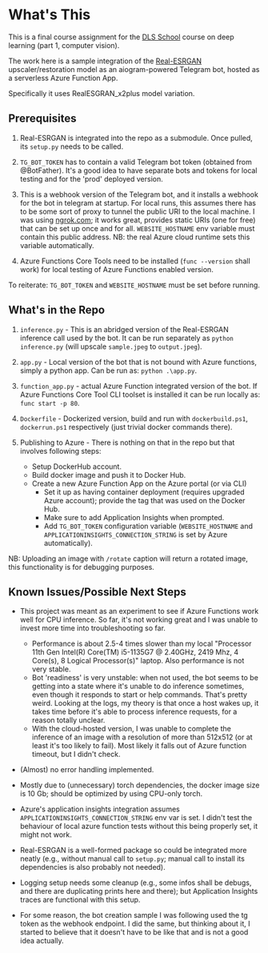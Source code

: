# What's This

This is a final course assignment for the [DLS School](https://dls.samcs.ru/) course on deep learning (part 1, computer vision).

The work here is a sample integration of the [Real-ESRGAN](https://github.com/xinntao/Real-ESRGAN) upscaler/restoration model as an aiogram-powered Telegram bot, hosted as a serverless Azure Function App.

Specifically it uses RealESGRAN_x2plus model variation.

## Prerequisites

1. Real-ESRGAN is integrated into the repo as a submodule. Once pulled, its `setup.py` needs to be called.

2. `TG_BOT_TOKEN` has to contain a valid Telegram bot token (obtained from @BotFather). It's a good idea to have separate bots and tokens for local testing and for the 'prod' deployed version.

3. This is a webhook version of the Telegram bot, and it installs a webhook for the bot in telegram at startup. For local runs, this assumes there has to be some sort of proxy to tunnel the public URI to the local machine. I was using [ngrok.com](https://ngrok.com/); it works great, provides static URIs (one for free) that can be set up once and for all. `WEBSITE_HOSTNAME` env variable must contain this public address. NB: the real Azure cloud runtime sets this variable automatically.

4. Azure Functions Core Tools need to be installed (`func --version` shall work) for local testing of Azure Functions enabled version.

To reiterate: `TG_BOT_TOKEN` and `WEBSITE_HOSTNAME` must be set before running.

## What's in the Repo

1. `inference.py` - This is an abridged version of the Real-ESRGAN inference call used by the bot. It can be run separately as `python inference.py` (will upscale `sample.jpeg` to `output.jpeg`).

2. `app.py` - Local version of the bot that is not bound with Azure functions, simply a python app. Can be run as: `python .\app.py`.

3. `function_app.py` - actual Azure Function integrated version of the bot. If Azure Functions Core Tool CLI toolset is installed it can be run locally as: `func start -p 80`.

4. `Dockerfile` - Dockerized version, build and run with `dockerbuild.ps1`, `dockerrun.ps1` respectively (just trivial docker commands there).

5. Publishing to Azure - There is nothing on that in the repo but that involves following steps:
   - Setup DockerHub account.
   - Build docker image and push it to Docker Hub.
   - Create a new Azure Function App on the Azure portal (or via CLI)
     - Set it up as having container deployment (requires upgraded Azure account); provide the tag that was used on the Docker Hub.
     - Make sure to add Application Insights when prompted.
     - Add `TG_BOT_TOKEN` configuration variable (`WEBSITE_HOSTNAME` and `APPLICATIONINSIGHTS_CONNECTION_STRING` is set by Azure automatically).

NB: Uploading an image with `/rotate` caption will return a rotated image, this functionality is for debugging purposes.

## Known Issues/Possible Next Steps

* This project was meant as an experiment to see if Azure Functions work well for CPU inference. So far, it's not working great and I was unable to invest more time into troubleshooting so far.
  - Performance is about 2.5-4 times slower than my local "Processor 11th Gen Intel(R) Core(TM) i5-1135G7 @ 2.40GHz, 2419 Mhz, 4 Core(s), 8 Logical Processor(s)" laptop. Also performance is not very stable.
  - Bot 'readiness' is very unstable: when not used, the bot seems to be getting into a state where it's unable to do inference sometimes, even though it responds to start or help commands. That's pretty weird. Looking at the logs, my theory is that once a host wakes up, it takes time before it's able to process inference requests, for a reason totally unclear.
  - With the cloud-hosted version, I was unable to complete the inference of an image with a resolution of more than 512x512 (or at least it's too likely to fail). Most likely it falls out of Azure function timeout, but I didn't check.

* (Almost) no error handling implemented.

* Mostly due to (unnecessary) torch dependencies, the docker image size is 10 Gb; should be optimized by using CPU-only torch.

* Azure's application insights integration assumes `APPLICATIONINSIGHTS_CONNECTION_STRING` env var is set. I didn't test the behaviour of local azure function tests without this being properly set, it might not work.

* Real-ESRGAN is a well-formed package so could be integrated more neatly (e.g., without manual call to `setup.py`; manual call to install its dependencies is also probably not needed).

* Logging setup needs some cleanup (e.g., some infos shall be debugs, and there are duplicating prints here and there); but Application Insights traces are functional with this setup.

* For some reason, the bot creation sample I was following used the tg token as the webhook endpoint. I did the same, but thinking about it, I started to believe that it doesn't have to be like that and is not a good idea actually.
